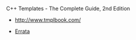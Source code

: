 
C++ Templates - The Complete Guide, 2nd Edition

* http://www.tmplbook.com/

* [Errata](http://www.tmplbook.com/errata2_1.html)



